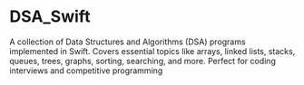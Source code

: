 # DSA_Swift
A collection of Data Structures and Algorithms (DSA) programs implemented in Swift. Covers essential topics like arrays, linked lists, stacks, queues, trees, graphs, sorting, searching, and more. Perfect for coding interviews and competitive programming
